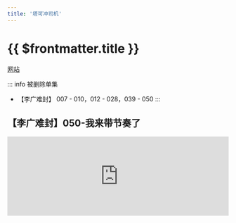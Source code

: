 ```yaml
---
title: '塔可冲司机'
---
```


# {{ $frontmatter.title }}

[网站](https://tarkochonsky.typlog.io/)

::: info 被删除单集
- 【李广难封】 007 - 010，012 - 028，039 - 050
:::

## 【李广难封】050-我来带节奏了

<iframe src="https://www.listennotes.com/podcasts/塔可冲司机/李广难封050-我来带节奏了-lZ-gydpIfNi/embed/" height="180px" width="100%" style="width: 1px; min-width: 100%;" frameborder="0" scrolling="no" loading="lazy"></iframe>